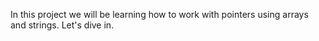 In this project we will be learning how to work with pointers using arrays and strings. Let's dive in. 
